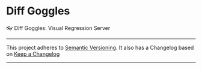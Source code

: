 # Diff Goggles
:eyeglasses: Diff Goggles: Visual Regression Server 

***

This project adheres to [Semantic Versioning](http://semver.org/spec/v2.0.0.html).
It also has a Changelog based on [Keep a Changelog](http://keepachangelog.com/en/1.0.0/)

***